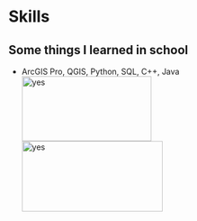 
<!DOCTYPE html>
<html>
<head>
  
<h1 id="skills">Skills</h1>
  </head>
  <body>
<h2 id="my-coding-skills">Some things I learned in school</h2>
<ul>
<li>ArcGIS Pro, QGIS, Python, SQL, C++, Java</li>  <img src="https://images.g2crowd.com/uploads/product/image/social_landscape/social_landscape_64636a5c446c22391d4ed719e0987cd2/arcgis-pro.png" alt="yes" width="230" height="115"> <img src="https://www.geographyrealm.com/wp-content/uploads/2019/04/qgis-logo.png" alt="yes" width="250" height="125">
</ul>

  </body>
  </html>
  
 
